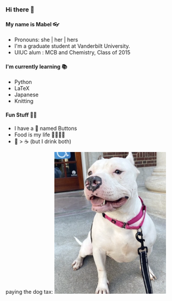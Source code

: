 ### Hi there 👋

<!--
**mseto28/mseto28** is a ✨ _special_ ✨ repository because its `README.md` (this file) appears on your GitHub profile.

Here are some ideas to get you started:

- 🔭 I’m currently working on ...
- 🌱 I’m currently learning ...
- 👯 I’m looking to collaborate on ...
- 🤔 I’m looking for help with ...
- 💬 Ask me about ...
- 📫 How to reach me: ...
- 😄 Pronouns: ...
- ⚡ Fun fact: ...
-->

#### My name is Mabel :eyeglasses:

* Pronouns: she | her | hers
* I'm a graduate student at Vanderbilt University.
* UIUC alum : MCB and Chemistry, Class of 2015


#### I'm currently learning :books:

* Python
* LaTeX
* Japanese
* Knitting


#### Fun Stuff :tada::circus_tent:

* I have a :dog: named Buttons
* Food is my life :fries::sushi::pizza::curry:
* :tea: > :coffee: (but I drink both)


paying the dog tax:
<img src="https://raw.githubusercontent.com/mseto28/mseto28/main/buttons_smile.png" width="300">




